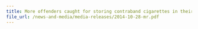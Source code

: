 ```yaml
---
title: More offenders caught for storing contraband cigarettes in their HDB flats and selling the cigarettes in the neighbourhood 
file_url: /news-and-media/media-releases/2014-10-28-mr.pdf
---
```

